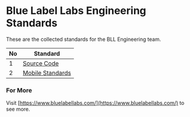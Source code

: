 # Blue Label Labs Engineering Standards
These are the collected standards for the BLL Engineering team.

| No | Standard 
| ------------- | ------------- 
| 1 | [Source Code](standards/BLL-Source-Standards.md)
| 2 | [Mobile Standards](standards/BLL-Mobile-Standards.md)

### For More
Visit [https://www.bluelabellabs.com/](https://www.bluelabellabs.com/) to see more.
